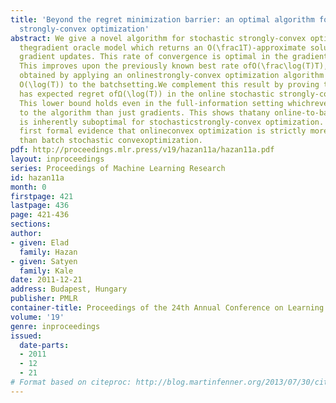```yaml
---
title: 'Beyond the regret minimization barrier: an optimal algorithm for stochastic
  strongly-convex optimization'
abstract: We give a novel algorithm for stochastic strongly-convex optimization in
  thegradient oracle model which returns an O(\frac1T)-approximate solutionafter T
  gradient updates. This rate of convergence is optimal in the gradientoracle model.
  This improves upon the previously known best rate ofO(\frac\log(T)T), which was
  obtained by applying an onlinestrongly-convex optimization algorithm with regret
  O(\log(T)) to the batchsetting.We complement this result by proving that any algorithm
  has expected regret ofΩ(\log(T)) in the online stochastic strongly-convex optimizationsetting.
  This lower bound holds even in the full-information setting whichreveals more information
  to the algorithm than just gradients. This shows thatany online-to-batch conversion
  is inherently suboptimal for stochasticstrongly-convex optimization. This is the
  first formal evidence that onlineconvex optimization is strictly more difficult
  than batch stochastic convexoptimization.
pdf: http://proceedings.mlr.press/v19/hazan11a/hazan11a.pdf
layout: inproceedings
series: Proceedings of Machine Learning Research
id: hazan11a
month: 0
firstpage: 421
lastpage: 436
page: 421-436
sections: 
author:
- given: Elad
  family: Hazan
- given: Satyen
  family: Kale
date: 2011-12-21
address: Budapest, Hungary
publisher: PMLR
container-title: Proceedings of the 24th Annual Conference on Learning Theory
volume: '19'
genre: inproceedings
issued:
  date-parts:
  - 2011
  - 12
  - 21
# Format based on citeproc: http://blog.martinfenner.org/2013/07/30/citeproc-yaml-for-bibliographies/
---
```

